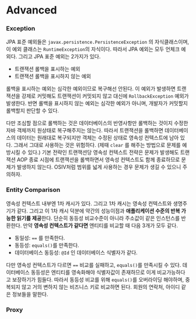 # Advanced



### Exception

JPA 표준 예외들은 `javax.persistence.PersistenceException` 의 자식클래스이며, 이 예외 클래스는 `RuntimeException`의 자식이다. 따라서 JPA 예외는 모두 언체크 예외다. 그리고 JPA 표준 예외는 2가지가 있다.

- 트랜잭션 롤백을 표시하는 예외
- 트랜잭션 롤백을 표시하지 않는 예외

롤백을 표시하는 예외는 심각한 예외이므로 복구해선 안된다. 이 예외가 발생하면 트랜잭션을 강제로 커밋해도 트랜잭션이 커밋되지 않고 대신에 `RollbackException` 예외가 발생한다. 반면 롤백을 표시하지 않는 예외는 심각한 예외가 아니며, 개발자가 커밋할지 롤백할지 판단할 수 있다.

다만 조심할 점으로 롤백하는 것은 데이터베이스의 반영사항만 롤백하는 것이지 수정한 자바 객체까지 원상태로 복구해주지는 않는다. 따라서 트랜잭션을 롤백하면 데이터베이스의 데이터는 원래대로 복구되지만 객체는 수정된 상태로 영속성 컨텍스트에 남아 있다. 그래서 그대로 사용하는 것은 위험하다. (제때 `clear` 를 해주는 방법으로 문제를 예방시킬 수 있다.) 기본 전략인 트랜잭션당 영속성 컨텍스트 전략은 문제가 발생해도 트랜잭션 AOP 종료 시점에 트랜잭션을 롤백하면서 영속성 컨텍스트도 함께 종료하므로 문제가 발생하지 않는다. OSIV처럼 범위를 넓게 사용하는 경우 문제가 생길 수 있으니 주의하자.



### Entity Comparison

영속성 컨텍스트 내부엔 1차 캐시가 있다. 그리고 1차 캐시는 영속성 컨텍스트와 생명주기가 같다. 그리고 이 1차 캐시 덕분에 약간의 성능이점과 **애플리케이션 수준의 반복 가능한 읽기를 제공**한다. 단순히 동등성 비교수준이 아니라 주소값이 같은 인스턴스를 반환한다. 만약 **영속성 컨텍스트가 같다면** 엔티티를 비교할 때 다음 3개가 모두 같다.

- 동일성: `==` 를 만족한다.
- 동등성: `equals()`를 만족한다.
- 데이터베이스 동등성: `@Id` 인 데이터베이스 식별자가 같다.

다만 영속성 컨텍스트가 다르면 `==` 비교를 실패하고, `equals()`를 만족시킬 수 있다. 데이터베이스 동등성은 엔티티를 영속화해야 식별자값이 존재하므로 이게 비교가능하다고 보장하기가 힘들다. 따라서 동등성 비교를 위해 `equals()`를 오버라이딩 해야하며, 중복되지 않고 거의 변하지 않는 비즈니스 키로 비교하면 된다. 회원의 연락처, 아이디 같은 정보들을 말한다.



### Proxy

